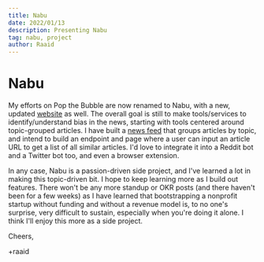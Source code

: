 ```yaml
---
title: Nabu
date: 2022/01/13
description: Presenting Nabu
tag: nabu, project
author: Raaid
---
```


# Nabu

My efforts on Pop the Bubble are now renamed to Nabu, with a new, updated [website](https://www.nabu.news) as well. The overall goal is still to make tools/services to identify/understand bias in the news, starting with tools centered around topic-grouped articles. I have built a [news feed](https://www.nabu.news/latest) that groups articles by topic, and intend to build an endpoint and page where a user can input an article URL to get a list of all similar articles. I'd love to integrate it into a Reddit bot and a Twitter bot too, and even a browser extension.

In any case, Nabu is a passion-driven side project, and I've learned a lot in making this topic-driven bit. I hope to keep learning more as I build out features. There won't be any more standup or OKR posts (and there haven't been for a few weeks) as I have learned that bootstrapping a nonprofit startup without funding and without a revenue model is, to no one's surprise, very difficult to sustain, especially when you're doing it alone. I think I'll enjoy this more as a side project.

Cheers,

+raaid
